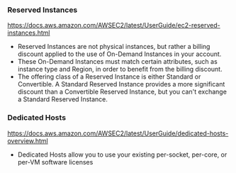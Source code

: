 

### Reserved Instances
https://docs.aws.amazon.com/AWSEC2/latest/UserGuide/ec2-reserved-instances.html
- Reserved Instances are not physical instances, but rather a billing discount applied to the use of On-Demand Instances in your account.
- These On-Demand Instances must match certain attributes, such as instance type and Region, in order to benefit from the billing discount.
- The offering class of a Reserved Instance is either Standard or Convertible. A Standard Reserved Instance provides a more significant discount than a Convertible Reserved Instance, but you can't exchange a Standard Reserved Instance. 

### Dedicated Hosts
https://docs.aws.amazon.com/AWSEC2/latest/UserGuide/dedicated-hosts-overview.html
- Dedicated Hosts allow you to use your existing per-socket, per-core, or per-VM software licenses
